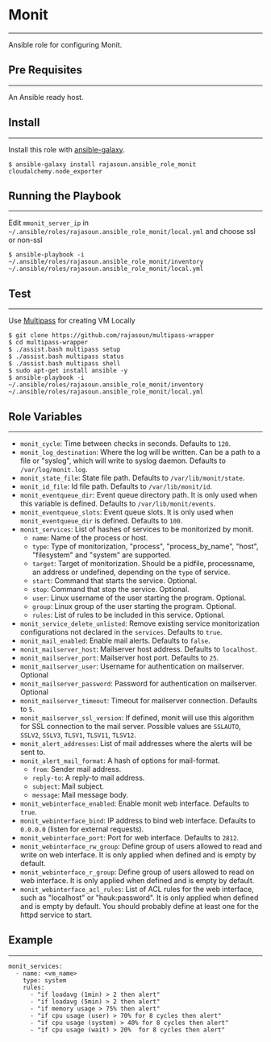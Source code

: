 # Monit
-------

Ansible role for configuring Monit. 

## Pre Requisites
------------

An Ansible ready host.

## Install
-------
Install this role with [ansible-galaxy](https://galaxy.ansible.com/rajasoun/ansible_role_monit).

```shell
$ ansible-galaxy install rajasoun.ansible_role_monit cloudalchemy.node_exporter
```

## Running the Playbook 
-------

Edit `mmonit_server_ip` in `~/.ansible/roles/rajasoun.ansible_role_monit/local.yml` and choose ssl or non-ssl

```
$ ansible-playbook -i ~/.ansible/roles/rajasoun.ansible_role_monit/inventory ~/.ansible/roles/rajasoun.ansible_role_monit/local.yml
```


## Test
------------

Use [Multipass](https://multipass.run/) for creating VM Locally

```
$ git clone https://github.com/rajasoun/multipass-wrapper
$ cd multipass-wrapper
$ ./assist.bash multipass setup
$ ./assist.bash multipass status
$ ./assist.bash multipass shell
$ sudo apt-get install ansible -y
$ ansible-playbook -i ~/.ansible/roles/rajasoun.ansible_role_monit/inventory ~/.ansible/roles/rajasoun.ansible_role_monit/local.yml
```

## Role Variables
--------------

* `monit_cycle`: Time between checks in seconds. Defaults to `120`.
* `monit_log_destination`: Where the log will be written. Can be a path to a file or "syslog", which will write to syslog daemon. Defaults to `/var/log/monit.log`.
* `monit_state_file`: State file path. Defaults to `/var/lib/monit/state`.
* `monit_id_file`: Id file path. Defaults to `/var/lib/monit/id`.
* `monit_eventqueue_dir`: Event queue directory path. It is only used when this variable is defined. Defaults to `/var/lib/monit/events`.
* `monit_eventqueue_slots`: Event queue slots. It is only used when `monit_eventqueue_dir` is defined. Defaults to `100`.
* `monit_services`: List of hashes of services to be monitorized by monit.
  * `name`: Name of the process or host.
  * `type`: Type of monitorization, "process", "process_by_name", "host", "filesystem" and "system" are supported.
  * `target`: Target of monitorization. Should be a pidfile, processname, an address or undefined, depending on the `type` of service.
  * `start`: Command that starts the service. Optional.
  * `stop`: Command that stop the service. Optional.
  * `user`: Linux username of the user starting the program. Optional.
  * `group`: Linux group of the user starting the program. Optional.
  * `rules`: List of rules to be included in this service. Optional.
* `monit_service_delete_unlisted`: Remove existing service monitorization configurations not declared in the `services`. Defaults to `true`.
* `monit_mail_enabled`: Enable mail alerts. Defaults to `false`.
* `monit_mailserver_host`: Mailserver host address. Defaults to `localhost`.
* `monit_mailserver_port`: Mailserver host port. Defaults to `25`.
* `monit_mailserver_user`: Username for authentication on mailserver. Optional
* `monit_mailserver_password`: Password for authentication on mailserver. Optional
* `monit_mailserver_timeout`: Timeout for mailserver connection. Defaults to `5`.
* `monit_mailserver_ssl_version`: If defined, monit will use this algorithm for SSL connection to the mail server. Possible values are `SSLAUTO`, `SSLV2`, `SSLV3`, `TLSV1`, `TLSV11`, `TLSV12`.
* `monit_alert_addresses`: List of mail addresses where the alerts will be sent to.
* `monit_alert_mail_format`: A hash of options for mail-format.
  * `from`: Sender mail address.
  * `reply-to`: A reply-to mail address.
  * `subject`: Mail subject.
  * `message`: Mail message body.
* `monit_webinterface_enabled`: Enable monit web interface. Defaults to `true`.
* `monit_webinterface_bind`: IP address to bind web interface. Defaults to `0.0.0.0` (listen for external requests).
* `monit_webinterface_port`: Port for web interface. Defaults to `2812`.
* `monit_webinterface_rw_group`: Define group of users allowed to read and write on web interface. It is only applied when defined and is empty by default.
* `monit_webinterface_r_group`: Define group of users allowed to read on web interface. It is only applied when defined and is empty by default.
* `monit_webinterface_acl_rules`: List of ACL rules for the web interface, such as "localhost" or "hauk:password". It is only applied when defined and is empty by default. You should probably define at least one for the httpd service to start.

## Example
--------------

```
monit_services:
  - name: <vm_name>
    type: system
    rules:
      - "if loadavg (1min) > 2 then alert"
      - "if loadavg (5min) > 2 then alert"
      - "if memory usage > 75% then alert"
      - "if cpu usage (user) > 70% for 8 cycles then alert"
      - "if cpu usage (system) > 40% for 8 cycles then alert"
      - "if cpu usage (wait) > 20%  for 8 cycles then alert"
```

